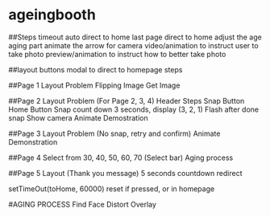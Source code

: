 # ageingbooth

##Steps
timeout auto direct to home
last page direct to home
adjust the age
aging part
animate the arrow for camera
video/animation to instruct user to take photo
preview/animation to instruct how to better take photo

##layout
buttons
modal to direct to homepage
steps



##Page 1
Layout Problem
Flipping Image
Get Image

##Page 2
Layout Problem (For Page 2, 3, 4)
	Header
	Steps
	Snap Button
	Home Button 
Snap count down 3 seconds, display (3, 2, 1)
Flash after done snap
Show camera
Animate Demostration

##Page 3
Layout Problem (No snap, retry and confirm)
Animate Demonstration

##Page 4
Select from 30, 40, 50, 60, 70 (Select bar)
Aging process

##Page 5
Layout (Thank you message)
5 seconds countdown redirect

setTimeOut(toHome, 60000)
reset if pressed, or in homepage


#AGING PROCESS
Find Face
Distort
Overlay
